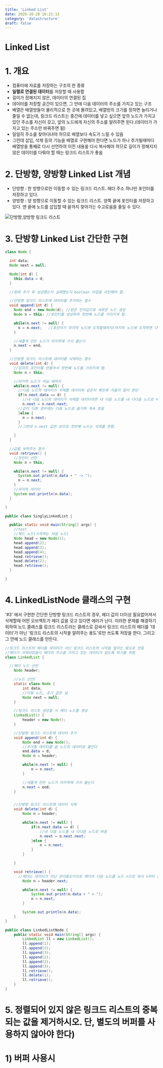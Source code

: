 ```yaml
---
title: 'Linked List'
date: 2020-10-28 16:21:13
category: 'datastructure'
draft: false
---
```


# Linked List

# 1. 개요
  - 컴퓨터에 자료를 저장하는 구조의 한 종류
  - **일렬로 연결된 데이터**를 저장할 때 사용함
  - 길이가 정해지지 않은, 데이터의 연결된 집
  - 데이터를 저장할 공간이 있으면, 그 안에 다음 데이터의 주소를 가지고 있는 구조
  - 배열은 배열방들이 물리적으로 한 곳에 몰려있고, 배열방의 크기를 정하면 늘리거나 줄일 수 없는데, 링크드 리스트는 중간에 데이터를 넣고 싶으면 앞의 노드가 가지고 있던 주소를 자신이 갖고, 앞의 노드에게
    자신의 주소를 알려주면 된다.(데이터가 가지고 있는 주소만 바꿔주면 됨)
  - 일일히 주소를 찾아다녀야 하므로 배열보다 속도가 느릴 수 있음
  - 그런데 삽입, 삭제 등의 기능을 배열로 구현해야 한다면 노드가 하나 추가될때마다 배열방을 통째로 다시 선언하여 이전 내용을 다시 복사해야 하므로 길이가 정해지지 않은 데이터를 다뤄야 할 때는 링크드 리스트가 좋음

# 2. 단방향, 양방향 Linked List 개념
  - 단방향 : 한 방향으로만 이동할 수 있는 링크드 리스트. 헤더 주소 하나만 포인터를 저장하고 있다.
  - 양방향 : 양 방향으로 이동할 수 있는 링크드 리스트. 양쪽 끝에 포인터를 저장하고 있다. 맨 끝에 노드를 삽입할 때 끝까지 찾아가는 수고로움을 줄일 수 있다.

![단방향,양방향 링크드 리스트](/content/datastructure/images/linkedlist_01.png)

# 3. 단방향 Linked List 간단한 구현

```java
class Node {

  int data;
  Node next = null;

  Node(int d) {
    this.data = d;
  }

  //원래 추가 후 성공했는지 실패했는지 boolean 타입을 리턴해야 함.

  //단방향 링크드 리스트에 데이터를 추가하는 함수
  void append(int d) {
    Node end = new Node(d); //받은 인자값으로 새로운 노드 생성
    Node n = this; //포인터를 생성하여 첫번째 노드를 가리키게 함.

    while(n.next != null) {
      n = n.next;   //포인터가 마지막 노드에 도착할때까지(마지막 노드에 도착하면 다음 포인터가 null일 것이므로)
    }

    //새롭게 만든 노드가 마지막에 가서 붙는다
    n.next = end;
  }

  //단방향 링크드 리스트에 데이터를 삭제하는 함수
  void delete(int d) {
    //임의의 포인터를 만들어서 첫번째 노드를 가리키게 함.
    Node n = this;

    //마지막 노드가 아닐 때까지
    while(n.next != null) {
      //다음 노드의 데이터가 삭제할 데이터와 같은지 확인후 지울지 말지 판단
      if(n.next.data == d) {
        //내 다음 노드의 데이터가 삭제할 데이터라면 내 다음 노드를 내 다다음 노드로 바꿈
        n.next = n.next.next;
      //값이 다른 경우에는 다음 노드로 옮기며 계속 찾음
      }else {
        n = n.next;
      }
      //그런데 n.next 값만 보므로 첫번째 노드는 삭제를 못함.

    }
  }

  //값을 보여주는 함수
  void retrieve() {
    //포인터 선언
    Node n = this;

    while(n.next != null) {
      System.out.print(n.data + " -> ");
      n = n.next;
    }
    //마지막 데이터
    System.out.println(n.data);
  }

}

public class SinglyLinkedList {

  public static void main(String[] args) {
    //test
    //헤드 노드(시작하는 처음 노드)
    Node head = new Node(1);
    head.append(2);
    head.append(3);
    head.append(4);
    head.retrieve();
    head.delete(2);
    head.retrieve();
  }

}
```

# 4. LinkedListNode 클래스의 구현

'#3' 에서 구현한 간단한 단방향 링크드 리스트의 경우, 헤더 값이 더이상 필요없어져서 삭제할때 어떤 오브젝트가 헤더 값을 갖고 있다면 에러가 난다.
이러한 문제를 해결하기 위하여 노드 클래스를 링크드 리스트라는 클래스로 감싸서 링크드 리스트의 헤더를 '데이터'가 아닌 '링크드 리스트의 시작을 알려주는 용도'로만 쓰도록 저장을 한다.
그리고 그 안에 노드 클래스를 만든다.

```java
//링크드 리스트의 헤더를 데이터가 아닌 링크드 리스트의 시작을 알리는 용도로 만듬
//헤더가 삭제되었을시 헤더의 주소를 가지고 있는 데이터가 없도록 하기를 위함
class LinkedList {

  //헤더 노드 선언
	Node header;

	//노드 선언(
	static class Node {
		int data;
		//다음 노드, 초기 값은 널
		Node next = null;
	}

	//링크드 리스트 생성할 시 헤더 노드를 생성
	LinkedList() {
		header = new Node();
	}

	//단방향 링크드 리스트에 데이터 추가
	void append(int d) {
		Node end = new Node();
		//추가할 데이터를 끝 노드의 데이터로 붙인다
		end.data = d;
		Node n = header;

		while(n.next != null) {
			n = n.next;
		}

		//새롭게 만든 노드가 마지막에 가서 붙는다
		n.next = end;
	}


	//단방향 링크드 리스트에 데이터 삭제
	void delete(int d) {
		Node n = header;

		while(n.next != null) {
			if(n.next.data == d) {
				//내 다음 노드를 내 다다음 노드로 바꿈
				n.next = n.next.next;
			}else {
				n = n.next;
			}
		}

	}

	void retrieve() {
	  //헤더는 데이터가 아닌 관리용도이므로 헤더의 다음 노드를 노드 n으로 둬서 n부터 출력되도록 한다.
		Node n = header.next;

		while(n.next != null) {
			System.out.print(n.data + " > ");
			n = n.next;
		}

		System.out.println(n.data);
	}
}

public class LinkedListNode {
	public static void main(String[] args) {
		LinkedList ll = new LinkedList();
		ll.append(1);
		ll.append(2);
		ll.append(3);
		ll.append(2);
		ll.append(2);
		ll.append(3);
		ll.retrieve();
		ll.delete(1);
		ll.retrieve();
	}
}
```

# 5. 정렬되어 있지 않은 링크드 리스트의 중복되는 값을 제거하시오. 단, 별도의 버퍼를 사용하지 않아야 한다)


# 1) 버퍼 사용시




















